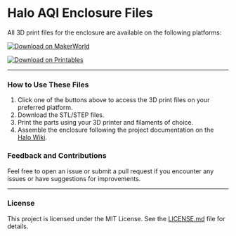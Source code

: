 # Halo AQI Enclosure Files

All 3D print files for the enclosure are available on the following platforms:

[![Download on MakerWorld](https://img.shields.io/badge/Download_On-MakerWorld-orange?style=for-the-badge&logo=3dprint)](https://makerworld.com/en/models/868005#profileId-819423)

[![Download on Printables](https://img.shields.io/badge/Download_On-Printables-blue?style=for-the-badge&logo=3dprint)](https://www.printables.com/model/1104248-halo-the-air-quality-sensor-that-smells-trouble-be)

---

### How to Use These Files
1. Click one of the buttons above to access the 3D print files on your preferred platform.
2. Download the STL/STEP files.
3. Print the parts using your 3D printer and filaments of choice.
4. Assemble the enclosure following the project documentation on the [Halo Wiki](https://github.com/yashmulgaonkar/halo/wiki).

### Feedback and Contributions
Feel free to open an issue or submit a pull request if you encounter any issues or have suggestions for improvements.

---

### License
This project is licensed under the MIT License. See the [LICENSE.md](https://github.com/yashmulgaonkar/halo/blob/main/LICENSE.md) file for details.

